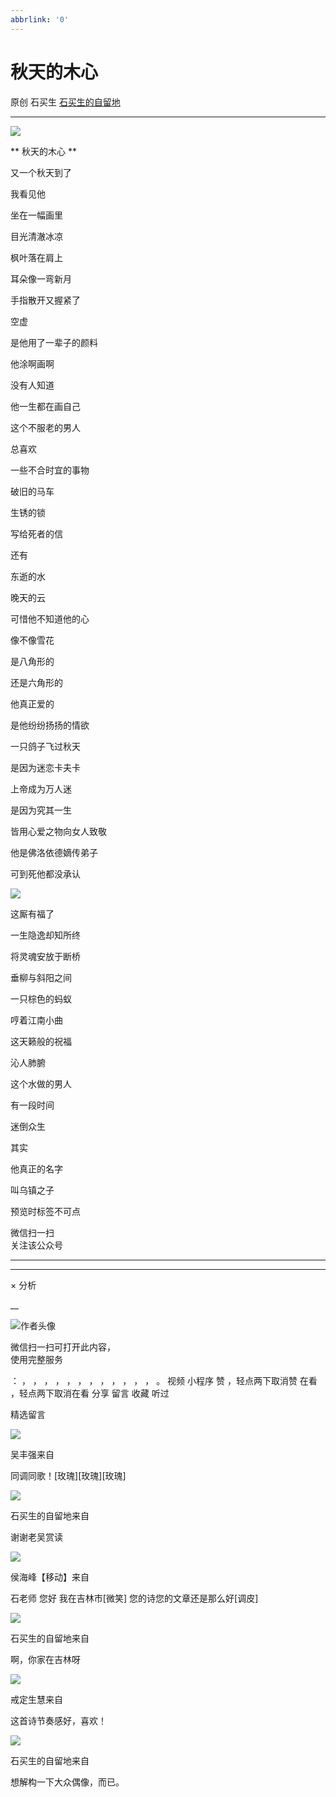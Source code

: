 ```yaml
---
abbrlink: '0'
---
```

#  秋天的木心

原创  石买生  [ 石买生的自留地 ](javascript:void\(0\);)

__ _ _ _ _

![](https://mmbiz.qpic.cn/mmbiz_jpg/hVNLue76Eh8ibzyP05ZceOoH4ZfRxTMoQqYb59lnic5JYBhbzNNfPTSZEYq6SVzyd2CwVABFh669UzZCry6bm7tg/640?wx_fmt=jpeg)

** 秋天的木心  **

又一个秋天到了

我看见他

坐在一幅画里

目光清澈冰凉

枫叶落在肩上

耳朵像一弯新月

手指散开又握紧了

空虚

是他用了一辈子的颜料

他涂啊画啊

没有人知道

他一生都在画自己

这个不服老的男人

总喜欢

一些不合时宜的事物

破旧的马车

生锈的锁

写给死者的信

还有

东逝的水

晚天的云

可惜他不知道他的心

像不像雪花

是八角形的

还是六角形的

他真正爱的

是他纷纷扬扬的情欲

一只鸽子飞过秋天

是因为迷恋卡夫卡

上帝成为万人迷

是因为究其一生

皆用心爱之物向女人致敬

他是佛洛依德嫡传弟子

可到死他都没承认

![](https://mmbiz.qpic.cn/mmbiz_jpg/hVNLue76Eh8ibzyP05ZceOoH4ZfRxTMoQheibibSr6nCoaCsdPwNibHgnvfexhrEd8H9SAgpET3O90XwNV9LPnnYEQ/640?wx_fmt=jpeg)

这厮有福了  

一生隐逸却知所终

将灵魂安放于断桥

垂柳与斜阳之间

一只棕色的蚂蚁

哼着江南小曲

这天籁般的祝福

沁人肺腑

这个水做的男人

有一段时间

迷倒众生

其实

他真正的名字

叫乌镇之子

  

预览时标签不可点

微信扫一扫  
关注该公众号





****



****



×  分析

__

![作者头像](http://mmbiz.qpic.cn/mmbiz_png/hVNLue76EhibricgkQZeT964ria54dgJkqVBX9ibyvn7PmGOltlupHdVshOibeQZDSypqiaIBNKdw8cwXfXfBZkPVgVg/0?wx_fmt=png)

微信扫一扫可打开此内容，  
使用完整服务

：  ，  ，  ，  ，  ，  ，  ，  ，  ，  ，  ，  ，  。  视频  小程序  赞  ，轻点两下取消赞  在看  ，轻点两下取消在看
分享  留言  收藏  听过

精选留言

![](http://wx.qlogo.cn/mmopen/0csZtXb7CRWfKb2ib2riaRcHiaQdvbBFSo5XzgvJrfjPJqNiaicTNroH1HOWI7wMyLsqSDor6UK81ck8ibgnPenTwzA2ukl0oRQrMp/64)

吴丰强来自

同调同歌！[玫瑰][玫瑰][玫瑰]

![](http://wx.qlogo.cn/mmhead/Q3auHgzwzM4ELPv9zSiaIDouClt0fOcfibXKFibPXptvGvnLVF6qUCyQg/64)

石买生的自留地来自

谢谢老吴赏读

![](http://wx.qlogo.cn/mmopen/Qt20qX8fhAWty4SFBtj3ggsrPCiaU53FIjxcUGq7YF4beIKDTVQThNl6xzaoCjK9lQAsCXtr60JM2jPpj61OKupibwQl6xJL4W/64)

侯海峰【移动】来自

石老师 您好 我在吉林市[微笑] 您的诗您的文章还是那么好[调皮]

![](http://wx.qlogo.cn/mmhead/Q3auHgzwzM4ELPv9zSiaIDouClt0fOcfibXKFibPXptvGvnLVF6qUCyQg/64)

石买生的自留地来自

啊，你家在吉林呀

![](http://wx.qlogo.cn/mmopen/zGMQ7uVeU4VrSZFctQRbe81W1rmVqNic2cicEFaLvzMlLxqibiaHeuPjPc0fyPDSUGYwcw79CHFwKK0YIa4OWwoWTE41xbWxDuaqCpBuC48aTYa1C5vJZOhYbXTAUDTUKt97/64)

戒定生慧来自

这首诗节奏感好，喜欢！

![](http://wx.qlogo.cn/mmhead/Q3auHgzwzM4ELPv9zSiaIDouClt0fOcfibXKFibPXptvGvnLVF6qUCyQg/64)

石买生的自留地来自

想解构一下大众偶像，而已。

